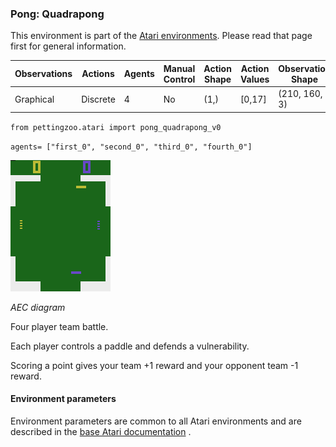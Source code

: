 
### Pong: Quadrapong

This environment is part of the [Atari environments](../atari.md). Please read that page first for general information.

| Observations | Actions | Agents  | Manual Control | Action Shape | Action Values | Observation Shape | Observation Values | Num States |
|--------------|---------|---------|----------------|--------------|---------------|-------------------|--------------------|------------|
| Graphical    | Discrete  | 4 | No      | (1,)    | [0,17]         | (210, 160, 3)         | (0,255)            | ?          |

`from pettingzoo.atari import pong_quadrapong_v0`

`agents= ["first_0", "second_0", "third_0", "fourth_0"]`

![pong_quadrapong gif](atari_pong_quadrapong.gif)

*AEC diagram*

Four player team battle.

Each player controls a paddle and defends a vulnerability.

Scoring a point gives your team +1 reward and your opponent team -1 reward.


#### Environment parameters

Environment parameters are common to all Atari environments and are described in the [base Atari documentation](../atari.md) .
